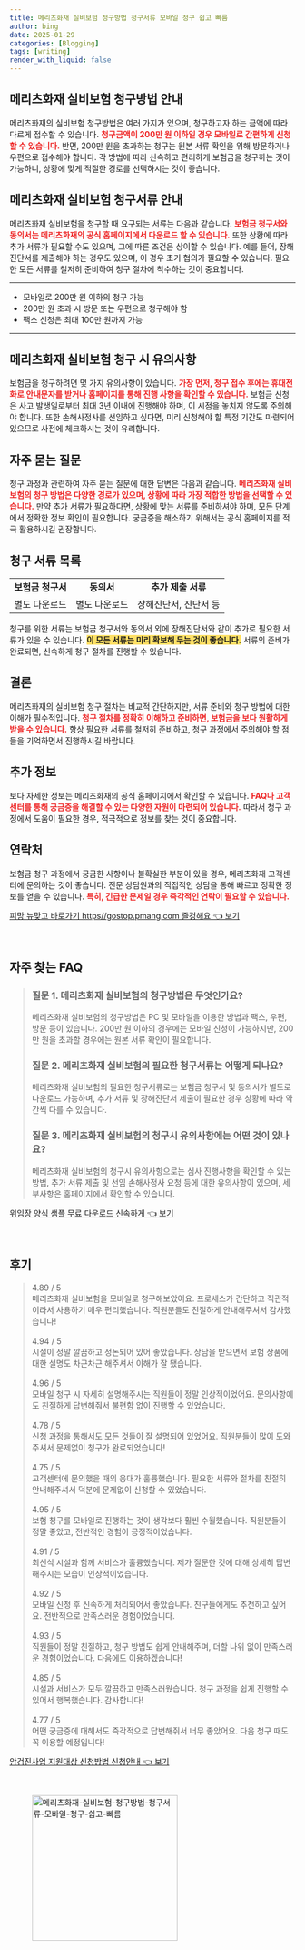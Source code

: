 ```yaml
---
title: 메리츠화재 실비보험 청구방법 청구서류 모바일 청구 쉽고 빠름
author: bing
date: 2025-01-29
categories: [Blogging]
tags: [writing]
render_with_liquid: false
---
```



<h2 id='실비보험_청구방법'>메리츠화재 실비보험 청구방법 안내</h2>

<p>메리츠화재의 실비보험 청구방법은 여러 가지가 있으며, 청구하고자 하는 금액에 따라 다르게 접수할 수 있습니다. <b><span style="color: #ee2323;">청구금액이 200만 원 이하일 경우 모바일로 간편하게 신청할 수 있습니다.</span></b> 반면, 200만 원을 초과하는 청구는 원본 서류 확인을 위해 방문하거나 우편으로 접수해야 합니다. 각 방법에 따라 신속하고 편리하게 보험금을 청구하는 것이 가능하니, 상황에 맞게 적절한 경로를 선택하시는 것이 좋습니다.</p>

<h2 id='청구서류_안내'>메리츠화재 실비보험 청구서류 안내</h2>

<p>메리츠화재 실비보험을 청구할 때 요구되는 서류는 다음과 같습니다. <b><span style="color: #ee2323;">보험금 청구서와 동의서는 메리츠화재의 공식 홈페이지에서 다운로드 할 수 있습니다.</span></b> 또한 상황에 따라 추가 서류가 필요할 수도 있으며, 그에 따른 조건은 상이할 수 있습니다. 예를 들어, 장해진단서를 제출해야 하는 경우도 있으며, 이 경우 초기 협의가 필요할 수 있습니다. 필요한 모든 서류를 철저히 준비하여 청구 절차에 착수하는 것이 중요합니다.</p>

<hr />

<ul>
    <li>모바일로 200만 원 이하의 청구 가능</li>
    <li>200만 원 초과 시 방문 또는 우편으로 청구해야 함</li>
    <li>팩스 신청은 최대 100만 원까지 가능</li>
</ul>

<hr />

<h2 id='청구시_유의사항'>메리츠화재 실비보험 청구 시 유의사항</h2>

<p>보험금을 청구하려면 몇 가지 유의사항이 있습니다. <b><span style="color: #ee2323;">가장 먼저, 청구 접수 후에는 휴대전화로 안내문자를 받거나 홈페이지를 통해 진행 사항을 확인할 수 있습니다.</span></b> 보험금 신청은 사고 발생일로부터 최대 3년 이내에 진행해야 하며, 이 시점을 놓치지 않도록 주의해야 합니다. 또한 손해사정사를 선임하고 싶다면, 미리 신청해야 할 특정 기간도 마련되어 있으므로 사전에 체크하시는 것이 유리합니다.</p>

<h2 id='자주_묻는_질문'>자주 묻는 질문</h2>

<p>청구 과정과 관련하여 자주 묻는 질문에 대한 답변은 다음과 같습니다. <b><span style="color: #ee2323;">메리츠화재 실비보험의 청구 방법은 다양한 경로가 있으며, 상황에 따라 가장 적합한 방법을 선택할 수 있습니다.</span></b> 만약 추가 서류가 필요하다면, 상황에 맞는 서류를 준비하셔야 하며, 모든 단계에서 정확한 정보 확인이 필요합니다. 궁금증을 해소하기 위해서는 공식 홈페이지를 적극 활용하시길 권장합니다.</p>

<h2 id='청구서류_목록'>청구 서류 목록</h2>

<table>
    <tr>
        <td style="text-align: center; height: 17px;"><b>보험금 청구서</b></td>
        <td style="text-align: center; height: 17px;"><b>동의서</b></td>
        <td style="text-align: center; height: 17px;"><b>추가 제출 서류</b></td>
    </tr>
    <tr>
        <td style="text-align: center; height: 17px;">별도 다운로드</td>
        <td style="text-align: center; height: 17px;">별도 다운로드</td>
        <td style="text-align: center; height: 17px;">장해진단서, 진단서 등</td>
    </tr>
</table>

<p>청구를 위한 서류는 보험금 청구서와 동의서 외에 장해진단서와 같이 추가로 필요한 서류가 있을 수 있습니다. <b><span style="background-color: #ffe066;">이 모든 서류는 미리 확보해 두는 것이 좋습니다.</span></b> 서류의 준비가 완료되면, 신속하게 청구 절차를 진행할 수 있습니다.</p>

<h2 id='결론'>결론</h2>

<p>메리츠화재의 실비보험 청구 절차는 비교적 간단하지만, 서류 준비와 청구 방법에 대한 이해가 필수적입니다. <b><span style="color: #ee2323;">청구 절차를 정확히 이해하고 준비하면, 보험금을 보다 원활하게 받을 수 있습니다.</span></b> 항상 필요한 서류를 철저히 준비하고, 청구 과정에서 주의해야 할 점들을 기억하면서 진행하시길 바랍니다.</p>

<h2 id='추가_정보'>추가 정보</h2>

<p>보다 자세한 정보는 메리츠화재의 공식 홈페이지에서 확인할 수 있습니다. <b><span style="color: #ee2323;">FAQ나 고객센터를 통해 궁금증을 해결할 수 있는 다양한 자원이 마련되어 있습니다.</span></b> 따라서 청구 과정에서 도움이 필요한 경우, 적극적으로 정보를 찾는 것이 중요합니다.</p>

<h2 id='연락처'>연락처</h2>

<p>보험금 청구 과정에서 궁금한 사항이나 불확실한 부분이 있을 경우, 메리츠화재 고객센터에 문의하는 것이 좋습니다. 전문 상담원과의 직접적인 상담을 통해 빠르고 정확한 정보를 얻을 수 있습니다. <b><span style="color: #ee2323;">특히, 긴급한 문제일 경우 즉각적인 연락이 필요할 수 있습니다.</span></b></p>


<p><a class="click-button" title="피망 뉴맞고 바로가기 https//gostop.pmang.com 즐겅해요" href="https://afficreate.github.io/posts/%ED%94%BC%EB%A7%9D-%EB%89%B4%EB%A7%9E%EA%B3%A0-%EB%B0%94%EB%A1%9C%EA%B0%80%EA%B8%B0-httpsgostop.pmang.com-%EC%A6%90%EA%B2%85%ED%95%B4%EC%9A%94/" rel="dofollow">피망 뉴맞고 바로가기 https//gostop.pmang.com 즐겅해요 👈 보기</a></p><br>
<h2 id='자주_찾는_FAQ'>자주 찾는 FAQ</h2>
<div itemscope="" itemtype="https://schema.org/FAQPage"> 
<blockquote> 
<div itemscope="" itemprop="mainEntity" itemtype="https://schema.org/Question"> 
<h3 itemprop="name">질문 1. 메리츠화재 실비보험의 청구방법은 무엇인가요?</h3> 
<div itemscope="" itemprop="acceptedAnswer" itemtype="https://schema.org/Answer"> 
<span itemprop="text"> 
<p>메리츠화재 실비보험의 청구방법은 PC 및 모바일을 이용한 방법과 팩스, 우편, 방문 등이 있습니다. 200만 원 이하의 경우에는 모바일 신청이 가능하지만, 200만 원을 초과할 경우에는 원본 서류 확인이 필요합니다.</p> 
</span> 
</div> 
</div> 
<div itemscope="" itemprop="mainEntity" itemtype="https://schema.org/Question"> 
<h3 itemprop="name">질문 2. 메리츠화재 실비보험의 필요한 청구서류는 어떻게 되나요?</h3> 
<div itemscope="" itemprop="acceptedAnswer" itemtype="https://schema.org/Answer"> 
<span itemprop="text"> 
<p>메리츠화재 실비보험의 필요한 청구서류로는 보험금 청구서 및 동의서가 별도로 다운로드 가능하며, 추가 서류 및 장해진단서 제출이 필요한 경우 상황에 따라 약간씩 다를 수 있습니다.</p> 
</span> 
</div> 
</div> 
<div itemscope="" itemprop="mainEntity" itemtype="https://schema.org/Question"> 
<h3 itemprop="name">질문 3. 메리츠화재 실비보험의 청구시 유의사항에는 어떤 것이 있나요?</h3> 
<div itemscope="" itemprop="acceptedAnswer" itemtype="https://schema.org/Answer"> 
<span itemprop="text"> 
<p>메리츠화재 실비보험의 청구시 유의사항으로는 심사 진행사항을 확인할 수 있는 방법, 추가 서류 제출 및 선임 손해사정사 요청 등에 대한 유의사항이 있으며, 세부사항은 홈페이지에서 확인할 수 있습니다.</p> 
</span> 
</div> 
</div> 
</blockquote> 
</div>
<p><a class="click-button" title="위임장 양식 샘플 무료 다운로드 신속하게" href="https://afficreate.github.io/posts/%EC%9C%84%EC%9E%84%EC%9E%A5-%EC%96%91%EC%8B%9D-%EC%83%98%ED%94%8C-%EB%AC%B4%EB%A3%8C-%EB%8B%A4%EC%9A%B4%EB%A1%9C%EB%93%9C-%EC%8B%A0%EC%86%8D%ED%95%98%EA%B2%8C/" rel="dofollow">위임장 양식 샘플 무료 다운로드 신속하게 👈 보기</a></p><br>
<h2 id='후기'>후기</h2>
<div itemscope itemtype="https://schema.org/Product">
  <blockquote>
  <div itemprop="review" itemscope itemtype="https://schema.org/Review">
      <div itemprop="reviewRating" itemscope itemtype="https://schema.org/Rating"> <span itemprop="ratingValue">4.89</span> / <span itemprop="bestRating">5</span> </div>
      <span itemprop="reviewBody">메리츠화재 실비보험을 모바일로 청구해보았어요. 프로세스가 간단하고 직관적이라서 사용하기 매우 편리했습니다. 직원분들도 친절하게 안내해주셔서 감사했습니다!</span>
  </div>
  <br>
  <div itemprop="review" itemscope itemtype="https://schema.org/Review">
      <div itemprop="reviewRating" itemscope itemtype="https://schema.org/Rating"> <span itemprop="ratingValue">4.94</span> / <span itemprop="bestRating">5</span> </div>
      <span itemprop="reviewBody">시설이 정말 깔끔하고 정돈되어 있어 좋았습니다. 상담을 받으면서 보험 상품에 대한 설명도 차근차근 해주셔서 이해가 잘 됐습니다.</span>
  </div>
  <br>
  <div itemprop="review" itemscope itemtype="https://schema.org/Review">
      <div itemprop="reviewRating" itemscope itemtype="https://schema.org/Rating"> <span itemprop="ratingValue">4.96</span> / <span itemprop="bestRating">5</span> </div>
      <span itemprop="reviewBody">모바일 청구 시 자세히 설명해주시는 직원들이 정말 인상적이었어요. 문의사항에도 친절하게 답변해줘서 불편함 없이 진행할 수 있었습니다.</span>
  </div>
  <br>
  <div itemprop="review" itemscope itemtype="https://schema.org/Review">
      <div itemprop="reviewRating" itemscope itemtype="https://schema.org/Rating"> <span itemprop="ratingValue">4.78</span> / <span itemprop="bestRating">5</span> </div>
      <span itemprop="reviewBody">신청 과정을 통해서도 모든 것들이 잘 설명되어 있었어요. 직원분들이 많이 도와주셔서 문제없이 청구가 완료되었습니다!</span>
  </div>
  <br>
  <div itemprop="review" itemscope itemtype="https://schema.org/Review">
      <div itemprop="reviewRating" itemscope itemtype="https://schema.org/Rating"> <span itemprop="ratingValue">4.75</span> / <span itemprop="bestRating">5</span> </div>
      <span itemprop="reviewBody">고객센터에 문의했을 때의 응대가 훌륭했습니다. 필요한 서류와 절차를 친절히 안내해주셔서 덕분에 문제없이 신청할 수 있었습니다.</span>
  </div>
  <br>
  <div itemprop="review" itemscope itemtype="https://schema.org/Review">
      <div itemprop="reviewRating" itemscope itemtype="https://schema.org/Rating"> <span itemprop="ratingValue">4.95</span> / <span itemprop="bestRating">5</span> </div>
      <span itemprop="reviewBody">보험 청구를 모바일로 진행하는 것이 생각보다 훨씬 수월했습니다. 직원분들이 정말 좋았고, 전반적인 경험이 긍정적이었습니다.</span>
  </div>
  <br>
  <div itemprop="review" itemscope itemtype="https://schema.org/Review">
      <div itemprop="reviewRating" itemscope itemtype="https://schema.org/Rating"> <span itemprop="ratingValue">4.91</span> / <span itemprop="bestRating">5</span> </div>
      <span itemprop="reviewBody">최신식 시설과 함께 서비스가 훌륭했습니다. 제가 질문한 것에 대해 상세히 답변해주시는 모습이 인상적이었습니다.</span>
  </div>
  <br>
  <div itemprop="review" itemscope itemtype="https://schema.org/Review">
      <div itemprop="reviewRating" itemscope itemtype="https://schema.org/Rating"> <span itemprop="ratingValue">4.92</span> / <span itemprop="bestRating">5</span> </div>
      <span itemprop="reviewBody">모바일 신청 후 신속하게 처리되어서 좋았습니다. 친구들에게도 추천하고 싶어요. 전반적으로 만족스러운 경험이었습니다.</span>
  </div>
  <br>
  <div itemprop="review" itemscope itemtype="https://schema.org/Review">
      <div itemprop="reviewRating" itemscope itemtype="https://schema.org/Rating"> <span itemprop="ratingValue">4.93</span> / <span itemprop="bestRating">5</span> </div>
      <span itemprop="reviewBody">직원들이 정말 친절하고, 청구 방법도 쉽게 안내해주며, 더할 나위 없이 만족스러운 경험이었습니다. 다음에도 이용하겠습니다!</span>
  </div>
  <br>
  <div itemprop="review" itemscope itemtype="https://schema.org/Review">
      <div itemprop="reviewRating" itemscope itemtype="https://schema.org/Rating"> <span itemprop="ratingValue">4.85</span> / <span itemprop="bestRating">5</span> </div>
      <span itemprop="reviewBody">시설과 서비스가 모두 깔끔하고 만족스러웠습니다. 청구 과정을 쉽게 진행할 수 있어서 행복했습니다. 감사합니다!</span>
  </div>
  <br>
  <div itemprop="review" itemscope itemtype="https://schema.org/Review">
      <div itemprop="reviewRating" itemscope itemtype="https://schema.org/Rating"> <span itemprop="ratingValue">4.77</span> / <span itemprop="bestRating">5</span> </div>
      <span itemprop="reviewBody">어떤 궁금증에 대해서도 즉각적으로 답변해줘서 너무 좋았어요. 다음 청구 때도 꼭 이용할 예정입니다!</span>
  </div>
  </blockquote>
</div>
<p><a class="click-button" title="암검진사업 지원대상 신청방법 신청안내" href="https://afficreate.github.io/posts/%EC%95%94%EA%B2%80%EC%A7%84%EC%82%AC%EC%97%85-%EC%A7%80%EC%9B%90%EB%8C%80%EC%83%81-%EC%8B%A0%EC%B2%AD%EB%B0%A9%EB%B2%95-%EC%8B%A0%EC%B2%AD%EC%95%88%EB%82%B4/" rel="dofollow">암검진사업 지원대상 신청방법 신청안내 👈 보기</a></p><br>
<figure class="image"><img src="https://afficreate.github.io/assets/img/thumbnail/메리츠화재-실비보험-청구방법-청구서류-모바일-청구-쉽고-빠름.webp" alt="메리츠화재-실비보험-청구방법-청구서류-모바일-청구-쉽고-빠름" width="256" height="256"></figure>